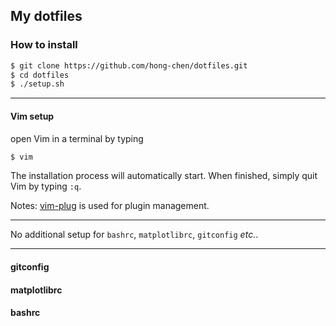 ## My dotfiles

### How to install
```bash
$ git clone https://github.com/hong-chen/dotfiles.git
$ cd dotfiles
$ ./setup.sh
```

-------------

#### Vim setup
open Vim in a terminal by typing

```bash
$ vim
```
The installation process will automatically start. When finished, simply quit
Vim by typing `:q`.

Notes: [vim-plug](https://github.com/junegunn/vim-plug) is used for plugin management.

------------------

No additional setup for `bashrc`, `matplotlibrc`, `gitconfig` *etc.*.

-------------------


#### gitconfig

#### matplotlibrc

#### bashrc
